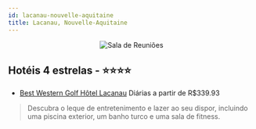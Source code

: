 ```yaml
---
id: lacanau-nouvelle-aquitaine
title: Lacanau, Nouvelle-Aquitaine
---
```


<center><img src="https://i.travelapi.com/hotels/1000000/20000/16900/16802/00028dc9_z.jpg" alt="Sala de Reuniões" /></center>


## Hotéis 4 estrelas - ⭐️⭐️⭐️⭐️

-    [Best Western Golf Hôtel Lacanau](https://www.hurb.com/hoteis/lacanau/best-western-golf-hotel-lacanau-JNP-JP009379?cmp=18055) Diárias a partir de R$339.93
   > Descubra o leque de entretenimento e lazer ao seu dispor, incluindo uma piscina exterior, um banho turco e uma sala de fitness.
